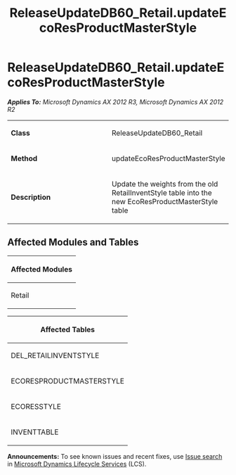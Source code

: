 ﻿---
title: ReleaseUpdateDB60_Retail.updateEcoResProductMasterStyle
TOCTitle: ReleaseUpdateDB60_Retail.updateEcoResProductMasterStyle
ms:assetid: 0c552d09-95b3-4f66-4ce8-5ba5e431ede1
ms:mtpsurl: https://msdn.microsoft.com/en-us/library/JJ735677(v=AX.60)
ms:contentKeyID: 49706586
ms.date: 05/18/2015
mtps_version: v=AX.60
---

# ReleaseUpdateDB60\_Retail.updateEcoResProductMasterStyle 


_**Applies To:** Microsoft Dynamics AX 2012 R3, Microsoft Dynamics AX 2012 R2_

<table>
<colgroup>
<col style="width: 50%" />
<col style="width: 50%" />
</colgroup>
<tbody>
<tr class="odd">
<td><p><strong>Class</strong></p></td>
<td><p>ReleaseUpdateDB60_Retail</p></td>
</tr>
<tr class="even">
<td><p><strong>Method</strong></p></td>
<td><p>updateEcoResProductMasterStyle</p></td>
</tr>
<tr class="odd">
<td><p><strong>Description</strong></p></td>
<td><p>Update the weights from the old RetailInventStyle table into the new EcoResProductMasterStyle table</p></td>
</tr>
</tbody>
</table>


## Affected Modules and Tables

<table>
<colgroup>
<col style="width: 100%" />
</colgroup>
<thead>
<tr class="header">
<th><p>Affected Modules</p></th>
</tr>
</thead>
<tbody>
<tr class="odd">
<td><p>Retail</p></td>
</tr>
</tbody>
</table>


<table>
<colgroup>
<col style="width: 100%" />
</colgroup>
<thead>
<tr class="header">
<th><p>Affected Tables</p></th>
</tr>
</thead>
<tbody>
<tr class="odd">
<td><p>DEL_RETAILINVENTSTYLE</p></td>
</tr>
<tr class="even">
<td><p>ECORESPRODUCTMASTERSTYLE</p></td>
</tr>
<tr class="odd">
<td><p>ECORESSTYLE</p></td>
</tr>
<tr class="even">
<td><p>INVENTTABLE</p></td>
</tr>
</tbody>
</table>

  
**Announcements:** To see known issues and recent fixes, use [Issue search](http://go.microsoft.com/fwlink/?linkid=389258) in [Microsoft Dynamics Lifecycle Services](http://go.microsoft.com/fwlink/?linkid=306505) (LCS).


